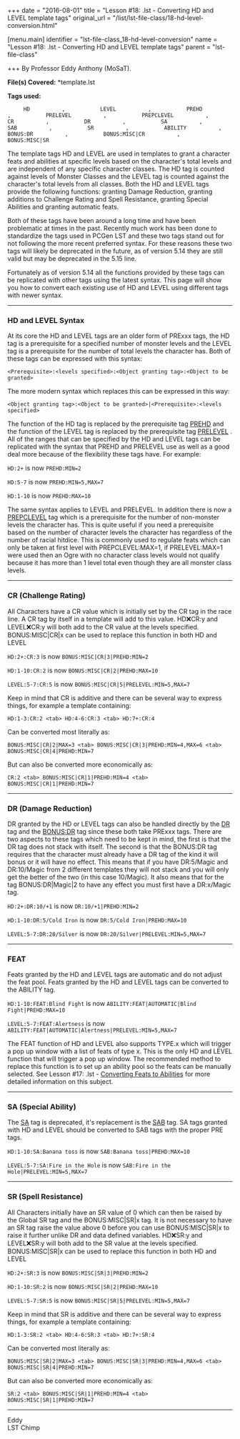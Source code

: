 +++
date = "2016-08-01"
title = "Lesson #18: .lst - Converting HD and LEVEL template tags"
original_url = "/list/lst-file-class/18-hd-level-conversion.html"

[menu.main]
    identifier = "lst-file-class_18-hd-level-conversion"
    name = "Lesson #18: .lst - Converting HD and LEVEL template tags"
    parent = "lst-file-class"
    
+++
By Professor Eddy Anthony (MoSaT).

**File(s) Covered:** \*template.lst

**Tags used:**

`      HD          ,           LEVEL          ,           PREHD          ,           PRELEVEL          ,           PREPCLEVEL          ,           CR          ,           DR          ,           SA          ,           SAB          ,           SR          ,           ABILITY          ,           BONUS:DR          ,           BONUS:MISC|CR          ,           BONUS:MISC|SR     `

The template tags HD and LEVEL are used in templates to grant a
character feats and abilities at specific levels based on the
character's total levels and are independent of any specific character
classes. The HD tag is counted against levels of Monster Classes and the
LEVEL tag is counted against the character's total levels from all
classes. Both the HD and LEVEL tags provide the following functions:
granting Damage Reduction, granting additions to Challenge Rating and
Spell Resistance, granting Special Abilities and granting automatic
feats.

Both of these tags have been around a long time and have been
problematic at times in the past. Recently much work has been done to
standardize the tags used in PCGen LST and these two tags stand out for
not following the more recent preferred syntax. For these reasons these
two tags will likely be deprecated in the future, as of version 5.14
they are still valid but may be deprecated in the 5.15 line.

Fortunately as of version 5.14 all the functions provided by these tags
can be replicated with other tags using the latest syntax. This page
will show you how to convert each existing use of HD and LEVEL using
different tags with newer syntax.

------------------------------------------------------------------------

### HD and LEVEL Syntax

At its core the HD and LEVEL tags are an older form of PRExxx tags, the
HD tag is a prerequisite for a specified number of monster levels and
the LEVEL tag is a prerequisite for the number of total levels the
character has. Both of these tags can be expressed with this syntax:

`<Prerequisite>:<levels specified>:<Object granting tag>:<Object to be granted>`

The more modern syntax which replaces this can be expressed in this way:

`<Object granting tag>:<Object to be granted>|<Prerequisite>:<levels specified>`

The function of the HD tag is replaced by the prerequisite tag
[PREHD](/list/global/pre/prehd.html) and the function of the LEVEL tag
is replaced by the prerequisite tag
[PRELEVEL](/list/global/pre/prelevel.html) . All of the ranges that can
be specified by the HD and LEVEL tags can be replicated with the syntax
that PREHD and PRELEVEL use as well as a good deal more because of the
flexibility these tags have. For example:

`HD:2+` is now `PREHD:MIN=2`

`HD:5-7` is now `PREHD:MIN=5,MAX=7`

`HD:1-10` is now `PREHD:MAX=10`

The same syntax applies to LEVEL and PRELEVEL. In addition there is now
a [PREPCLEVEL](/list/global/pre/prepclevel.html) tag which is a
prerequisite for the number of non-monster levels the character has.
This is quite useful if you need a prerequisite based on the number of
character levels the character has regardless of the number of racial
hitdice. This is commonly used to regulate feats which can only be taken
at first level with PREPCLEVEL:MAX=1, if PRELEVEL:MAX=1 were used then
an Ogre with no character class levels would not qualify because it has
more than 1 level total even though they are all monster class levels.

------------------------------------------------------------------------

### CR (Challenge Rating)

All Characters have a CR value which is initially set by the CR tag in
the race line. A CR tag by itself in a template will add to this value.
HD:x:CR:y and LEVEL:x:CR:y will both add to the CR value at the levels
specified. BONUS:MISC|CR|x can be used to replace this function in both
HD and LEVEL

`HD:2+:CR:3` is now `BONUS:MISC|CR|3|PREHD:MIN=2`

`HD:1-10:CR:2` is now `BONUS:MISC|CR|2|PREHD:MAX=10`

`LEVEL:5-7:CR:5` is now `BONUS:MISC|CR|5|PRELEVEL:MIN=5,MAX=7`

Keep in mind that CR is additive and there can be several way to express
things, for example a template containing:

`HD:1-3:CR:2 <tab> HD:4-6:CR:3 <tab> HD:7+:CR:4`

Can be converted most literally as:

`BONUS:MISC|CR|2|MAX=3 <tab> BONUS:MISC|CR|3|PREHD:MIN=4,MAX=6 <tab> BONUS:MISC|CR|4|PREHD:MIN=7`

But can also be converted more economically as:

`CR:2 <tab> BONUS:MISC|CR|1|PREHD:MIN=4 <tab> BONUS:MISC|CR|1|PREHD:MIN=7`

------------------------------------------------------------------------

### DR (Damage Reduction)

DR granted by the HD or LEVEL tags can also be handled directly by the
[DR](/list/global/other/dr.html) tag and the
[BONUS:DR](/list/global/bonus/dr.html) tag since these both take PRExxx
tags. There are two aspects to these tags which need to be kept in mind,
the first is that the DR tag does not stack with itself. The second is
that the BONUS:DR tag requires that the character must already have a DR
tag of the kind it will bonus or it will have no effect. This means that
if you have DR:5/Magic and DR:10/Magic from 2 different templates they
will not stack and you will only get the better of the two (in this case
10/Magic). It also means that for the tag BONUS:DR|Magic|2 to have any
effect you must first have a DR:x/Magic tag.

`HD:2+:DR:10/+1` is now `DR:10/+1|PREHD:MIN=2`

`HD:1-10:DR:5/Cold Iron` is now `DR:5/Cold Iron|PREHD:MAX=10`

`LEVEL:5-7:DR:20/Silver` is now `DR:20/Silver|PRELEVEL:MIN=5,MAX=7`

------------------------------------------------------------------------

### FEAT

Feats granted by the HD and LEVEL tags are automatic and do not adjust
the feat pool. Feats granted by the HD and LEVEL tags can be converted
to the ABILITY tag.

`HD:1-10:FEAT:Blind Fight` is now
`ABILITY:FEAT|AUTOMATIC|Blind Fight|PREHD:MAX=10`

`LEVEL:5-7:FEAT:Alertness` is now
`ABILITY:FEAT|AUTOMATIC|Alertness|PRELEVEL:MIN=5,MAX=7`

The FEAT function of HD and LEVEL also supports TYPE.x which will
trigger a pop up window with a list of feats of type x. This is the only
HD and LEVEL function that will trigger a pop up window. The recommended
method to replace this function is to set up an ability pool so the
feats can be manually selected. See Lesson \#17: .lst - [Converting
Feats to
Abilities](/list/lst-file-class/17-converting-feats-to-abilities.html)
for more detailed information on this subject.

------------------------------------------------------------------------

### SA (Special Ability)

The [SA](/list/global/other/sab.html) tag is deprecated, it's
replacement is the [SAB](/list/global/other/sab.html) tag. SA tags
granted with HD and LEVEL should be converted to SAB tags with the
proper PRE tags.

`HD:1-10:SA:Banana toss` is now `SAB:Banana toss|PREHD:MAX=10`

`LEVEL:5-7:SA:Fire in the Hole` is now
`SAB:Fire in the Hole|PRELEVEL:MIN=5,MAX=7`

------------------------------------------------------------------------

### SR (Spell Resistance)

All Characters initially have an SR value of 0 which can then be raised
by the Global SR tag and the BONUS:MISC|SR|x tag. It is not necessary to
have an SR tag raise the value above 0 before you can use
BONUS:MISC|SR|x to raise it further unlike DR and data defined
variables. HD:x:SR:y and LEVEL:x:SR:y will both add to the SR value at
the levels specified. BONUS:MISC|SR|x can be used to replace this
function in both HD and LEVEL

`HD:2+:SR:3` is now `BONUS:MISC|SR|3|PREHD:MIN=2`

`HD:1-10:SR:2` is now `BONUS:MISC|SR|2|PREHD:MAX=10`

`LEVEL:5-7:SR:5` is now `BONUS:MISC|SR|5|PRELEVEL:MIN=5,MAX=7`

Keep in mind that SR is additive and there can be several way to express
things, for example a template containing:

`HD:1-3:SR:2 <tab> HD:4-6:SR:3 <tab> HD:7+:SR:4`

Can be converted most literally as:

`BONUS:MISC|SR|2|MAX=3 <tab> BONUS:MISC|SR|3|PREHD:MIN=4,MAX=6 <tab> BONUS:MISC|SR|4|PREHD:MIN=7`

But can also be converted more economically as:

`SR:2 <tab> BONUS:MISC|SR|1|PREHD:MIN=4 <tab> BONUS:MISC|SR|1|PREHD:MIN=7`

------------------------------------------------------------------------

Eddy\
 LST Chimp



